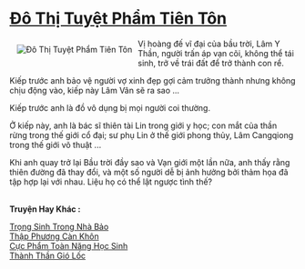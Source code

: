 <a href="https://truyenwiki.net/do-thi-tuyet-pham-tien-ton.35580/" title="Đô Thị Tuyệt Phẩm Tiên Tôn"><h1>Đô Thị Tuyệt Phẩm Tiên Tôn</h1></a><div style="display:table"><img align="right" style="float: left; padding: 10px;" src="https://truyenwiki.net/a/img/str/src/35580.jpg" alt="Đô Thị Tuyệt Phẩm Tiên Tôn">Vị hoàng đế vĩ đại của bầu trời, Lâm Y Thần, người trấn áp vạn cõi, không thể tái sinh, trở về trái đất để trở thành con rể.<p></p> Kiếp trước anh bảo vệ người vợ xinh đẹp gợi cảm trưởng thành nhưng không chịu động vào, kiếp này Lâm Vân sẽ ra sao ...<p></p> Kiếp trước anh là đồ vô dụng bị mọi người coi thường.<p></p> Ở kiếp này, anh là bác sĩ thiên tài Lin trong giới y học; con mắt của thần rừng trong thế giới cổ đại; sư phụ Lin ở thế giới phong thủy, Lâm Cangqiong trong thế giới võ thuật ...<p></p> Khi anh quay trở lại Bầu trời đầy sao và Vạn giới một lần nữa, anh thấy rằng thiên đường đã thay đổi, và một số người dễ bị ảnh hưởng bởi thảm họa đã tập hợp lại với nhau. Liệu họ có thể lật ngược tình thế?</div><p><br><b>Truyện Hay Khác :</b></p><a href="https://truyenwiki.net/trong-sinh-trong-nha-bao.35395/" alt="Trọng Sinh Trong Nhà Bảo">Trọng Sinh Trong Nhà Bảo</a><br/><a href="https://github.com/nownovels/topcv/tree/master/truyenhay/36509" alt="Thập Phương Càn Khôn">Thập Phương Càn Khôn</a><br/><a href="https://sangtacviet.wordpress.com/2020/10/22/cuc-pham-toan-nang-hoc-sinh/" alt="Cực Phẩm Toàn Năng Học Sinh">Cực Phẩm Toàn Năng Học Sinh</a><br/><a href="https://sangtacviet.wordpress.com/2020/10/22/thanh-than-gio-loc/" alt="Thành Thần Gió Lốc">Thành Thần Gió Lốc</a><br/>